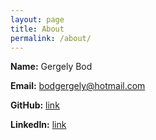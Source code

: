 ```yaml
---
layout: page
title: About
permalink: /about/
---
```



**Name:** Gergely Bod

**Email:**  bodgergely@hotmail.com

**GitHub:** [link](https://github.com/bodgergely)

**LinkedIn:** [link](https://linkedin.com/in/gergely-bod-656a4532)
